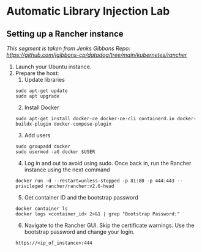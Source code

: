 # Automatic Library Injection Lab

## Setting up a Rancher instance

_This segment is taken from Jenks Gibbons Repo: https://github.com/jgibbons-cp/datadog/tree/main/kubernetes/rancher_


1. Launch your Ubuntu instance.
2. Prepare the host:
    1. Update libraries
    ```shell
    sudo apt-get update
    sudo apt upgrade
    ```
    2. Install Docker
    ```shell
    sudo apt-get install docker-ce docker-ce-cli containerd.io docker-buildx-plugin docker-compose-plugin
    ```
    3. Add users
    ```shell
    sudo groupadd docker  
    sudo usermod -aG docker $USER  
    ```
    4. Log in and out to avoid using sudo. Once back in, run the Rancher instance using the next command
    ```shell
    docker run -d --restart=unless-stopped -p 81:80 -p 444:443 --privileged rancher/rancher:v2.6-head  
    ```
    5. Get container ID and the bootstrap password
    ```shell
    docker container ls
    docker logs <container_id> 2>&1 | grep "Bootstrap Password:"

    ```
    6. Navigate to the Rancher GUI. Skip the certificate warnings. Use the bootstrap password and change your login.
    ```shell
    https://<ip_of_instance>:444  

    ```


